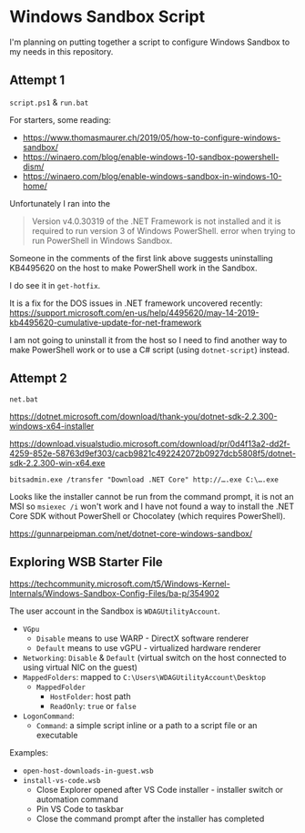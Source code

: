 # Windows Sandbox Script

I'm planning on putting together a script to configure Windows Sandbox to my
needs in this repository.

## Attempt 1

`script.ps1` & `run.bat`

For starters, some reading:

- https://www.thomasmaurer.ch/2019/05/how-to-configure-windows-sandbox/
- https://winaero.com/blog/enable-windows-10-sandbox-powershell-dism/
- https://winaero.com/blog/enable-windows-sandbox-in-windows-10-home/

Unfortunately I ran into the
> Version v4.0.30319 of the .NET Framework is not installed and it is required to run version 3 of Windows PowerShell.
error when trying to run PowerShell in Windows Sandbox.

Someone in the comments of the first link above suggests uninstalling KB4495620
on the host to make PowerShell work in the Sandbox.

I do see it in `get-hotfix`.

It is a fix for the DOS issues in .NET framework uncovered recently:
https://support.microsoft.com/en-us/help/4495620/may-14-2019-kb4495620-cumulative-update-for-net-framework

I am not going to uninstall it from the host so I need to find another way to
make PowerShell work or to use a C# script (using `dotnet-script`) instead.

## Attempt 2

`net.bat`

https://dotnet.microsoft.com/download/thank-you/dotnet-sdk-2.2.300-windows-x64-installer

https://download.visualstudio.microsoft.com/download/pr/0d4f13a2-dd2f-4259-852e-58763d9ef303/cacb9821c492242072b0927dcb5808f5/dotnet-sdk-2.2.300-win-x64.exe

`bitsadmin.exe /transfer "Download .NET Core" http://….exe C:\….exe`

Looks like the installer cannot be run from the command prompt, it is not an MSI
so `msiexec /i` won't work and I have not found a way to install the .NET Core
SDK without PowerShell or Chocolatey (which requires PowerShell).

https://gunnarpeipman.com/net/dotnet-core-windows-sandbox/

## Exploring WSB Starter File

https://techcommunity.microsoft.com/t5/Windows-Kernel-Internals/Windows-Sandbox-Config-Files/ba-p/354902

The user account in the Sandbox is `WDAGUtilityAccount`.

- `VGpu`
  - `Disable` means to use WARP - DirectX software renderer
  - `Default` means to use vGPU - virtualized hardware renderer
- `Networking`: `Disable` & `Default` (virtual switch on the host connected to using virtual NIC on the guest)
- `MappedFolders`: mapped to `C:\Users\WDAGUtilityAccount\Desktop`
  - `MappedFolder`
    - `HostFolder`: host path
    - `ReadOnly`: `true` or `false`
- `LogonCommand`:
  - `Command`: a simple script inline or a path to a script file or an executable

Examples:

- `open-host-downloads-in-guest.wsb`
- `install-vs-code.wsb`
  - Close Explorer opened after VS Code installer - installer switch or automation command
  - Pin VS Code to taskbar
  - Close the command prompt after the installer has completed

